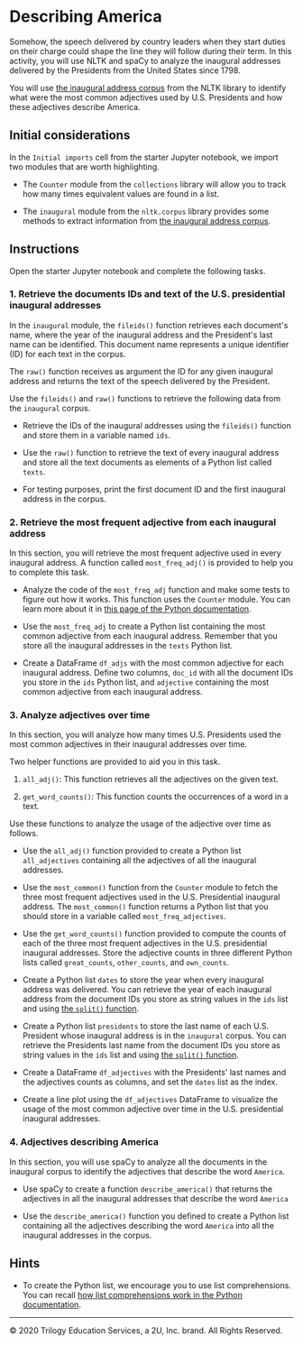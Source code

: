 # Describing America

Somehow, the speech delivered by country leaders when they start duties on their charge could shape the line they will follow during their term. In this activity, you will use NLTK and spaCy to analyze the inaugural addresses delivered by the Presidents from the United States since 1798.

You will use [the inaugural address corpus](https://www.nltk.org/book/ch02.html#inaugural-address-corpus) from the NLTK library to identify what were the most common adjectives used by U.S. Presidents and how these adjectives describe America.

## Initial considerations

In the `Initial imports` cell from the starter Jupyter notebook, we import two modules that are worth highlighting.

* The `Counter` module from the `collections` library will allow you to track how many times equivalent values are found in a list.

* The `inaugural` module from the `nltk.corpus` library provides some methods to extract information from [the inaugural address corpus](https://www.nltk.org/book/ch02.html#inaugural-address-corpus).

## Instructions

Open the starter Jupyter notebook and complete the following tasks.

### 1. Retrieve the documents IDs and text of the U.S. presidential inaugural addresses

In the `inaugural` module, the `fileids()` function retrieves each document's name, where the year of the inaugural address and the President's last name can be identified. This document name represents a unique identifier (ID) for each text in the corpus.

The `raw()` function receives as argument the ID for any given inaugural address and returns the text of the speech delivered by the President.

Use the `fileids()` and `raw()` functions to retrieve the following data from the `inaugural` corpus.

* Retrieve the IDs of the inaugural addresses using the `fileids()` function and store them in a variable named `ids`.

* Use the `raw()` function to retrieve the text of every inaugural address and store all the text documents as elements of a Python list called `texts`.

* For testing purposes, print the first document ID and the first inaugural address in the corpus.

### 2. Retrieve the most frequent adjective from each inaugural address

In this section, you will retrieve the most frequent adjective used in every inaugural address. A function called `most_freq_adj()` is provided to help you to complete this task.

* Analyze the code of the `most_freq_adj` function and make some tests to figure out how it works. This function uses the `Counter` module. You can learn more about it in [this page of the Python documentation](https://docs.python.org/3.7/library/collections.html#collections.Counter).

* Use the `most_freq_adj` to create a Python list containing the most common adjective from each inaugural address. Remember that you store all the inaugural addresses in the `texts` Python list.

* Create a DataFrame `df_adjs` with the most common adjective for each inaugural address. Define two columns, `doc_id` with all the document IDs you store in the `ids` Python list, and `adjective` containing the most common adjective from each inaugural address.

### 3. Analyze adjectives over time

In this section, you will analyze how many times U.S. Presidents used the most common adjectives in their inaugural addresses over time.

Two helper functions are provided to aid you in this task.

1. `all_adj()`: This function retrieves all the adjectives on the given text.

2. `get_word_counts()`: This function counts the occurrences of a word in a text.

Use these functions to analyze the usage of the adjective over time as follows.

* Use the `all_adj()` function provided to create a Python list `all_adjectives` containing all the adjectives of all the inaugural addresses.

* Use the `most_common()` function from the `Counter` module to fetch the three most frequent adjectives used in the U.S. Presidential inaugural address. The `most_common()` function returns a Python list that you should store in a variable called `most_freq_adjectives`.

* Use the `get_word_counts()` function provided to compute the counts of each of the three most frequent adjectives in the U.S. presidential inaugural addresses. Store the adjective counts in three different Python lists called `great_counts`, `other_counts`, and `own_counts`.

* Create a Python list `dates` to store the year when every inaugural address was delivered. You can retrieve the year of each inaugural address from the document IDs you store as string values in the `ids` list and using [the `split()` function](https://docs.python.org/3.7/library/stdtypes.html#str.split).

* Create a Python list `presidents` to store the last name of each U.S. President whose inaugural address is in the `inaugural` corpus. You can retrieve the Presidents last name from the document IDs you store as string values in the `ids` list and using [the `split()` function](https://docs.python.org/3.7/library/stdtypes.html#str.split).

* Create a DataFrame `df_adjectives` with the Presidents' last names and the adjectives counts as columns, and set the `dates` list as the index.

* Create a line plot using the `df_adjectives` DataFrame to visualize the usage of the most common adjective over time in the U.S. presidential inaugural addresses.

### 4. Adjectives describing America

In this section, you will use spaCy to analyze all the documents in the inaugural corpus to identify the adjectives that describe the word `America`.

* Use spaCy to create a function `describe_america()` that returns the adjectives in all the inaugural addresses that describe the word `America`

* Use the `describe_america()` function you defined to create a Python list containing all the adjectives describing the word `America` into all the inaugural addresses in the corpus.

## Hints

* To create the Python list, we encourage you to use list comprehensions. You can recall [how list comprehensions work in the Python documentation](https://docs.python.org/3.7/tutorial/datastructures.html#list-comprehensions).

---

© 2020 Trilogy Education Services, a 2U, Inc. brand. All Rights Reserved.
